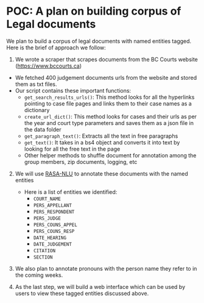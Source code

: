 # POC: A plan on building corpus of Legal documents

We plan to build a corpus of legal documents with named entities tagged. Here is the brief of approach we follow:

1. We wrote a scraper that scrapes documents from the BC Courts website (https://www.bccourts.ca)
- We fetched 400 judgement documents urls from the website and stored them as txt files.
- Our script contains these important functions:
    - `get_search_results_urls()`: This method looks for all the hyperlinks pointing to case file pages and links them to their case names as a dictionary
    - `create_url_dict()`: This method looks for cases and their urls as per the year and court type parameters and saves them as a json file in the data folder
    - `get_paragraph_text()`: Extracts all the text in free paragraphs
    - `get_text()`: It takes in a bs4 object and converts it into text by looking for all the free text in the page
    - Other helper methods to shuffle document for annotation among the group members, zip documents, logging, etc

2. We will use [RASA-NLU](https://rasahq.github.io/rasa-nlu-trainer) to annotate these documents with the named entities
    - Here is a list of entities we identified:
        - `COURT_NAME`
        - `PERS_APPELLANT`
        - `PERS_RESPONDENT`
        - `PERS_JUDGE`
        - `PERS_COUNS_APPEL`
        - `PERS_COUNS_RESP`
        - `DATE_HEARING`
        - `DATE_JUDGEMENT`
        - `CITATION`
        - `SECTION`

3. We also plan to annotate pronouns with the person name they refer to in the coming weeks.

4. As the last step, we will build a web interface which can be used by users to view these tagged entities discussed above.